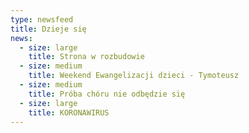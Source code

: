 ```yaml
---
type: newsfeed
title: Dzieje się
news:
  - size: large
    title: Strona w rozbudowie
  - size: medium
    title: Weekend Ewangelizacji dzieci - Tymoteusz
  - size: medium
    title: Próba chóru nie odbędzie się
  - size: large
    title: KORONAWIRUS
---
```


